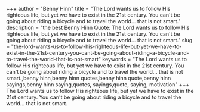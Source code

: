 +++
author = "Benny Hinn"
title = "The Lord wants us to follow His righteous life, but yet we have to exist in the 21st century. You can't be going about riding a bicycle and to travel the world... that is not smart."
description = "the best Benny Hinn Quote: The Lord wants us to follow His righteous life, but yet we have to exist in the 21st century. You can't be going about riding a bicycle and to travel the world... that is not smart."
slug = "the-lord-wants-us-to-follow-his-righteous-life-but-yet-we-have-to-exist-in-the-21st-century-you-cant-be-going-about-riding-a-bicycle-and-to-travel-the-world-that-is-not-smart"
keywords = "The Lord wants us to follow His righteous life, but yet we have to exist in the 21st century. You can't be going about riding a bicycle and to travel the world... that is not smart.,benny hinn,benny hinn quotes,benny hinn quote,benny hinn sayings,benny hinn saying,quotes, sayings,quote, saying, motivation"
+++
The Lord wants us to follow His righteous life, but yet we have to exist in the 21st century. You can't be going about riding a bicycle and to travel the world... that is not smart.
